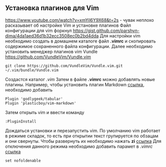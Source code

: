 ## Установка плагинов для Vim

https://www.youtube.com/watch?v=xmYil6Y9X68&t=2s - чувак неплохо расказывает об настройке Vim и установке плагинов
Файл конфигурации для vim форкнул https://gist.github.com/parshyn-dima/4da1aed36d1b32ecc3508ec0b2bd4dda
Для настройки vim необходимо создать в домашнем каталоге файл **.vimrc** и скопировать содержимое сохраненного файла конфигурации.
Далее необходимо установить менеджер плагинов vim Vundle https://github.com/VundleVim/Vundle.vim

    git clone https://github.com/VundleVim/Vundle.vim.git ~/.vim/bundle/Vundle.vim

Создастся каталог *.vim*
Затем в файле **.vimrc** можно добавлять новые плагины. Например, чтобы установить  плагин Markdown [ссылка](https://github.com/plasticboy/vim-markdown), необходимо добавить

    Plugin 'godlygeek/tabular'
    Plugin 'plasticboy/vim-markdown'

Затем открыть vim и ввести команду

    :PluginInstall

Дождаться установки и перезапустить vim.
По умолчанию vim работает в режиме складок, то есть при открытии текст групируется по обзацам и они свернуты. Чтобы развернуть их необходимо нажать **zi** [ссылка](http://vimcasts.org/episodes/how-to-fold/)
Для отключения данного режима необходимо добавить парамет в *.vimrc* [ссылка](https://codeyarns.com/2010/04/21/vim-turn-off-folding/)

    set nofoldenable



